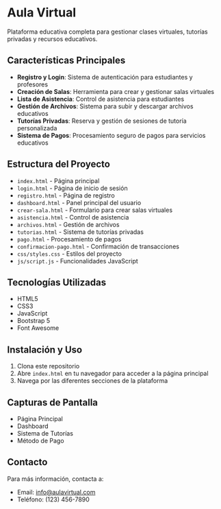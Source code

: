 # Aula Virtual

Plataforma educativa completa para gestionar clases virtuales, tutorías privadas y recursos educativos.

## Características Principales

- **Registro y Login**: Sistema de autenticación para estudiantes y profesores
- **Creación de Salas**: Herramienta para crear y gestionar salas virtuales
- **Lista de Asistencia**: Control de asistencia para estudiantes
- **Gestión de Archivos**: Sistema para subir y descargar archivos educativos
- **Tutorías Privadas**: Reserva y gestión de sesiones de tutoría personalizada
- **Sistema de Pagos**: Procesamiento seguro de pagos para servicios educativos

## Estructura del Proyecto

- `index.html` - Página principal
- `login.html` - Página de inicio de sesión
- `registro.html` - Página de registro
- `dashboard.html` - Panel principal del usuario
- `crear-sala.html` - Formulario para crear salas virtuales
- `asistencia.html` - Control de asistencia
- `archivos.html` - Gestión de archivos
- `tutorias.html` - Sistema de tutorías privadas
- `pago.html` - Procesamiento de pagos
- `confirmacion-pago.html` - Confirmación de transacciones
- `css/styles.css` - Estilos del proyecto
- `js/script.js` - Funcionalidades JavaScript

## Tecnologías Utilizadas

- HTML5
- CSS3
- JavaScript
- Bootstrap 5
- Font Awesome

## Instalación y Uso

1. Clona este repositorio
2. Abre `index.html` en tu navegador para acceder a la página principal
3. Navega por las diferentes secciones de la plataforma

## Capturas de Pantalla

- Página Principal
- Dashboard
- Sistema de Tutorías
- Método de Pago

## Contacto

Para más información, contacta a:
- Email: info@aulavirtual.com
- Teléfono: (123) 456-7890